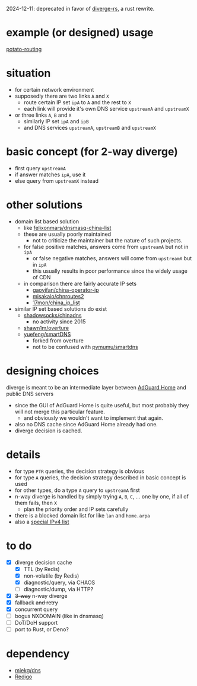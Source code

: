 2024-12-11: deprecated in favor of [diverge-rs](https://github.com/Jimmy-Z/diverge-rs), a rust rewrite.

example (or designed) usage
===
[potato-routing]

situation
===
* for certain network environment
* supposedly there are two links `A` and `X`
	* route certain IP set `ipA` to `A` and the rest to `X`
	* each link will provide it's own DNS service `upstreamA` and `upstreamX`
* or three links `A`, `B` and `X`
	* similarly IP set `ipA` and `ipB`
	* and DNS services `upstreamA`, `upstreamB` and `upstreamX`

basic concept (for 2-way diverge)
===
* first query `upstreamA`
* if answer matches `ipA`, use it
* else query from `upstreamX` instead

other solutions
===
* domain list based solution
	* like [felixonmars/dnsmasq-china-list]
	* these are usually poorly maintained
		* not to criticize the maintainer but the nature of such projects.
	* for false positive matches, answers come from `upstreamA` but not in `ipA`
		* or false negative matches, answers will come from `upstreamX` but in `ipA`
		* this usually results in poor performance since the widely usage of CDN
	* in comparison there are fairly accurate IP sets
		* [gaoyifan/china-operator-ip]
		* [misakaio/chnroutes2]
		* [17mon/china_ip_list]
* similar IP set based solutions do exist
	* [shadowsocks/chinadns]
		* no activity since 2015
	* [shawn1m/overture]
	* [yuefeng/smartDNS]
		* forked from overture
		* not to be confused with [pymumu/smartdns]

designing choices
===
diverge is meant to be an intermediate layer between [AdGuard Home] and public DNS servers
* since the GUI of AdGuard Home is quite useful,
but most probably they will not merge this particular feature.
	* and obviously we wouldn't want to implement that again.
* also no DNS cache since AdGuard Home already had one.
* diverge decision is cached.

details
===
* for type `PTR` queries, the decision strategy is obvious
* for type `A` queries, the decision strategy described in basic concept is used
* for other types, do a type `A` query to `upstreamA` first
* n-way diverge is handled by simply trying `A`, `B`, `C`, ... one by one, if all of them fails, then `X`
	* plan the priority order and IP sets carefully
* there is a blocked domain list for like `lan` and `home.arpa`
* also a [special IPv4 list][iana-ipv4-special]

to do
===
- [x] diverge decision cache
	- [x] TTL (by Redis)
	- [x] non-volatile (by Redis)
	- [x] diagnostic/query, via CHAOS
	- [ ] diagnostic/dump, via HTTP?
- [x] <del>3-way</del> n-way diverge
- [x] fallback <del>and retry</del>
- [x] concurrent query
- [ ] bogus NXDOMAIN (like in dnsmasq)
- [ ] DoT/DoH support
- [ ] port to Rust, or Deno?

dependency
===
* [miekg/dns]
* [Redigo]

[potato-routing]: https://github.com/Jimmy-Z/potato-routing
[miekg/dns]: https://github.com/miekg/dns
[Redigo]: https://github.com/gomodule/redigo
[AdGuard Home]: https://adguard.com/en/adguard-home/overview.html
[iana-ipv4-special]: https://www.iana.org/assignments/iana-ipv4-special-registry/iana-ipv4-special-registry.xhtml
[dnsmasq]: http://www.thekelleys.org.uk/dnsmasq/doc.html
[gaoyifan/china-operator-ip]: https://github.com/gaoyifan/china-operator-ip
[misakaio/chnroutes2]: https://github.com/misakaio/chnroutes2
[17mon/china_ip_list]: https://github.com/17mon/china_ip_list
[felixonmars/dnsmasq-china-list]: https://github.com/felixonmars/dnsmasq-china-list
[shadowsocks/chinadns]: https://github.com/shadowsocks/ChinaDNS
[shawn1m/overture]: https://github.com/shawn1m/overture
[pymumu/smartdns]: https://github.com/pymumu/smartdns
[yuefeng/smartDNS]: https://github.com/import-yuefeng/smartDNS
